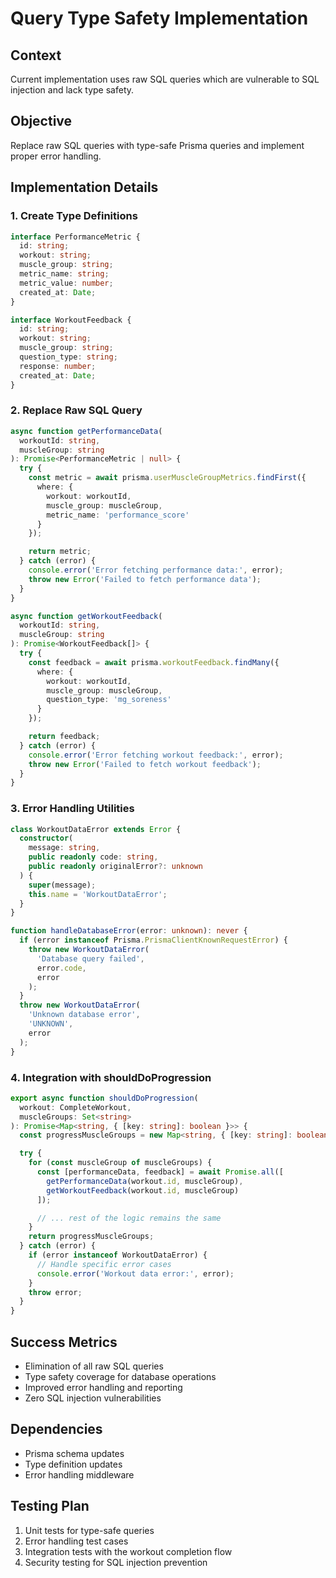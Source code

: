 # Query Type Safety Implementation

## Context
Current implementation uses raw SQL queries which are vulnerable to SQL injection and lack type safety.

## Objective
Replace raw SQL queries with type-safe Prisma queries and implement proper error handling.

## Implementation Details

### 1. Create Type Definitions
```typescript
interface PerformanceMetric {
  id: string;
  workout: string;
  muscle_group: string;
  metric_name: string;
  metric_value: number;
  created_at: Date;
}

interface WorkoutFeedback {
  id: string;
  workout: string;
  muscle_group: string;
  question_type: string;
  response: number;
  created_at: Date;
}
```

### 2. Replace Raw SQL Query
```typescript
async function getPerformanceData(
  workoutId: string,
  muscleGroup: string
): Promise<PerformanceMetric | null> {
  try {
    const metric = await prisma.userMuscleGroupMetrics.findFirst({
      where: {
        workout: workoutId,
        muscle_group: muscleGroup,
        metric_name: 'performance_score'
      }
    });

    return metric;
  } catch (error) {
    console.error('Error fetching performance data:', error);
    throw new Error('Failed to fetch performance data');
  }
}

async function getWorkoutFeedback(
  workoutId: string,
  muscleGroup: string
): Promise<WorkoutFeedback[]> {
  try {
    const feedback = await prisma.workoutFeedback.findMany({
      where: {
        workout: workoutId,
        muscle_group: muscleGroup,
        question_type: 'mg_soreness'
      }
    });

    return feedback;
  } catch (error) {
    console.error('Error fetching workout feedback:', error);
    throw new Error('Failed to fetch workout feedback');
  }
}
```

### 3. Error Handling Utilities
```typescript
class WorkoutDataError extends Error {
  constructor(
    message: string,
    public readonly code: string,
    public readonly originalError?: unknown
  ) {
    super(message);
    this.name = 'WorkoutDataError';
  }
}

function handleDatabaseError(error: unknown): never {
  if (error instanceof Prisma.PrismaClientKnownRequestError) {
    throw new WorkoutDataError(
      'Database query failed',
      error.code,
      error
    );
  }
  throw new WorkoutDataError(
    'Unknown database error',
    'UNKNOWN',
    error
  );
}
```

### 4. Integration with shouldDoProgression
```typescript
export async function shouldDoProgression(
  workout: CompleteWorkout,
  muscleGroups: Set<string>
): Promise<Map<string, { [key: string]: boolean }>> {
  const progressMuscleGroups = new Map<string, { [key: string]: boolean }>();

  try {
    for (const muscleGroup of muscleGroups) {
      const [performanceData, feedback] = await Promise.all([
        getPerformanceData(workout.id, muscleGroup),
        getWorkoutFeedback(workout.id, muscleGroup)
      ]);

      // ... rest of the logic remains the same
    }
    return progressMuscleGroups;
  } catch (error) {
    if (error instanceof WorkoutDataError) {
      // Handle specific error cases
      console.error('Workout data error:', error);
    }
    throw error;
  }
}
```

## Success Metrics
- Elimination of all raw SQL queries
- Type safety coverage for database operations
- Improved error handling and reporting
- Zero SQL injection vulnerabilities

## Dependencies
- Prisma schema updates
- Type definition updates
- Error handling middleware

## Testing Plan
1. Unit tests for type-safe queries
2. Error handling test cases
3. Integration tests with the workout completion flow
4. Security testing for SQL injection prevention
